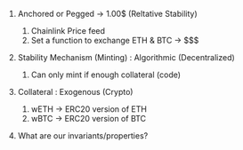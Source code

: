 1. Anchored or Pegged -> 1.00$ (Reltative Stability)
    1. Chainlink Price feed
    2. Set a function to exchange ETH & BTC -> $$$
2. Stability Mechanism (Minting) : Algorithmic (Decentralized)
    1. Can only mint if enough collateral (code)
3. Collateral : Exogenous (Crypto)
    1. wETH -> ERC20 version of ETH
    2. wBTC -> ERC20 version of BTC

1. What are our invariants/properties?